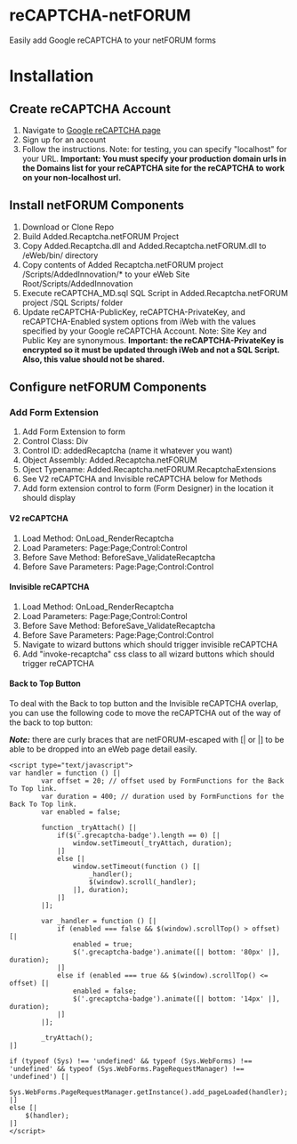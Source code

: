# reCAPTCHA-netFORUM
Easily add Google reCAPTCHA to your netFORUM forms

# Installation
## Create reCAPTCHA Account
1. Navigate to [Google reCAPTCHA page](https://www.google.com/recaptcha/admin)
1. Sign up for an account
1. Follow the instructions. Note: for testing, you can specify "localhost" for your URL. **Important: You must specify your production domain urls in the Domains list for your reCAPTCHA site for the reCAPTCHA to work on your non-localhost url.**

## Install netFORUM Components
1. Download or Clone Repo
1. Build Added.Recaptcha.netFORUM Project
1. Copy Added.Recaptcha.dll and Added.Recaptcha.netFORUM.dll to /eWeb/bin/ directory
1. Copy contents of Added Recaptcha.netFORUM project /Scripts/AddedInnovation/* to your eWeb Site Root/Scripts/AddedInnovation
1. Execute reCAPTCHA_MD.sql SQL Script in Added.Recaptcha.netFORUM project /SQL Scripts/ folder
1. Update reCAPTCHA-PublicKey, reCAPTCHA-PrivateKey, and reCAPTCHA-Enabled system options from iWeb with the values specified by your Google reCAPTCHA Account. Note: Site Key and Public Key are synonymous. **Important: the reCAPTCHA-PrivateKey is encrypted so it must be updated through iWeb and not a SQL Script. Also, this value should not be shared.**

## Configure netFORUM Components
### Add Form Extension
1. Add Form Extension to form
1. Control Class: Div
1. Control ID: addedRecaptcha (name it whatever you want)
1. Object Assembly: Added.Recaptcha.netFORUM
1. Oject Typename: Added.Recaptcha.netFORUM.RecaptchaExtensions
1. See V2 reCAPTCHA and Invisible reCAPTCHA below for Methods
1. Add form extension control to form (Form Designer) in the location it should display
#### V2 reCAPTCHA
1. Load Method: OnLoad_RenderRecaptcha
1. Load Parameters: Page:Page;Control:Control
1. Before Save Method: BeforeSave_ValidateRecaptcha
1. Before Save Parameters: Page:Page;Control:Control

#### Invisible reCAPTCHA
1. Load Method: OnLoad_RenderRecaptcha
1. Load Parameters: Page:Page;Control:Control
1. Before Save Method: BeforeSave_ValidateRecaptcha
1. Before Save Parameters: Page:Page;Control:Control
1. Navigate to wizard buttons which should trigger invisible reCAPTCHA
1. Add "invoke-recaptcha" css class to all wizard buttons which should trigger reCAPTCHA

#### Back to Top Button
To deal with the Back to top button and the Invisible reCAPTCHA overlap, you can use the following code to move the reCAPTCHA out of the way of the back to top button:

***Note:*** there are curly braces that are netFORUM-escaped with [| or |] to be able to be dropped into an eWeb page detail easily.

```
<script type="text/javascript">
var handler = function () [|
        var offset = 20; // offset used by FormFunctions for the Back To Top link.
        var duration = 400; // duration used by FormFunctions for the Back To Top link.
        var enabled = false;

        function _tryAttach() [|
            if($('.grecaptcha-badge').length == 0) [|
                window.setTimeout(_tryAttach, duration);
            |]
            else [|
                window.setTimeout(function () [|
                    _handler();
                    $(window).scroll(_handler);
                |], duration);
            |]
        |];

        var _handler = function () [|
            if (enabled === false && $(window).scrollTop() > offset) [|
                enabled = true;
                $('.grecaptcha-badge').animate([| bottom: '80px' |], duration);
            |] 
            else if (enabled === true && $(window).scrollTop() <= offset) [|
                enabled = false;
                $('.grecaptcha-badge').animate([| bottom: '14px' |], duration);
            |]
        |];

        _tryAttach();
|]

if (typeof (Sys) !== 'undefined' && typeof (Sys.WebForms) !== 'undefined' && typeof (Sys.WebForms.PageRequestManager) !== 'undefined') [|
    Sys.WebForms.PageRequestManager.getInstance().add_pageLoaded(handler);
|]
else [|
    $(handler);
|]
</script>
```

